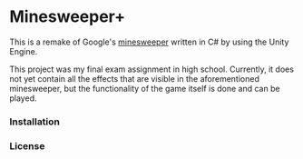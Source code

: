 # Minesweeper+
This is a remake of Google's <a href = "https://www.google.com/fbx?fbx=minesweeper">minesweeper</a> written in C# by using the Unity Engine. 

This project was my final exam assignment in high school. Currently, it does not yet contain all the effects that are visible in the aforementioned minesweeper, but the functionality of the game itself is done and can be played.

### Installation

### License 
